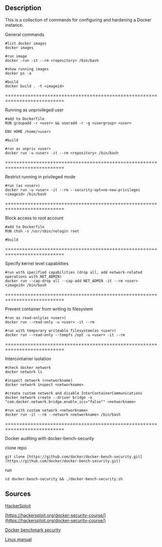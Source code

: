 ## Description

This is a collection of commands for configuring and hardening a Docker instance.


General commands
```
#list docker images
docker images

#run image
docker -run -it --rm <repository> /bin/bash

#show running images
docker ps -a

#build
docker build . -t <imageid>
```

===========================================================================

Running as unprivileged user
```
#add to Dockerfile
RUN groupadd -r <user> && useradd -r -g <usergroup> <user>

ENV HOME /home/<user>

#build

#run as unpriv <user>
docker run -u <user> -it --rm <repository> /bin/bash
```
===========================================================================

Restrict running in privileged mode
```
#run (as <user>)
docker run -u <user> -it --rm --security-opt=no-new-privileges <imageid> /bin/bash
```
===========================================================================

Block access to root account
```
#add to Dockerfile
RUN chsh -s /usr/sbin/nologin root

#build
```
===========================================================================

Specify kernel level capabilities
```
#run with specified capabilities (drop all, add network-related operations with NET_ADMIN)
docker run --cap-drop all --cap-add NET_ADMIN -it --rm <user> <imageid> /bin/bash
```
===========================================================================

Prevent container from writing to filesystem
```
#run as read-only(as <user>)
docker run --read-only -u <user> -it --rm

#run with temporary writeable filesystem(as <user>)
docker run --read-only --tempfs /opt -u <user> -it --rm
```
===========================================================================

Intercontainer isolation
```
#check docker network
docker network ls

#inspect network (<networkname)
docker network inspect <networkname>

#create custom network and disable InterContainerCommunications
docker network create --driver bridge -o "com.docker.network.bridge.enable_icc="false"" <networkname>

#run with custom network <networkname>
docker run -it --rm --network <networkname> /bin/bash
```
===========================================================================

Docker auditing with docker-bench-security

clone repo
```
git clone [https://github.com/docker/docker-bench-security.git](https://github.com/docker/docker-bench-security.git)
```
run
```
cd docker-bench-security && ./docker-bench-security.sh
```

## Sources

[HackerSploit](https://github.com/AlexisAhmed)

[https://hackersploit.org/docker-security-course/](https://hackersploit.org/docker-security-course/)

[Docker benchmark security](https://github.com/docker/docker-bench-security.git)

[Linux manual](https://man7.org/linux/man-pages/man7/capabilities.7.html)
